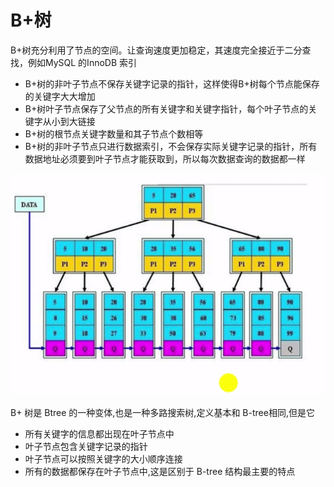 # B+树

B+树充分利用了节点的空间。让查询速度更加稳定，其速度完全接近于二分查找，例如MySQL 的InnoDB 索引

- B+树的非叶子节点不保存关键字记录的指针，这样使得B+树每个节点能保存的关键字大大增加
- B+树叶子节点保存了父节点的所有关键字和关键字指针，每个叶子节点的关键字从小到大链接
- B+树的根节点关键字数量和其子节点个数相等
- B+树的非叶子节点只进行数据索引，不会保存实际关键字记录的指针，所有数据地址必须要到叶子节点才能获取到，所以每次数据查询的数据都一样



![image-20200811220142761](../../../assets/image-20200811220142761.png)

B+ 树是 Btree 的一种变体,也是一种多路搜索树,定义基本和 B-tree相同,但是它

- 所有关键字的信息都出现在叶子节点中
- 叶子节点包含关键字记录的指针
- 叶子节点可以按照关键字的大小顺序连接
- 所有的数据都保存在叶子节点中,这是区别于 B-tree 结构最主要的特点

